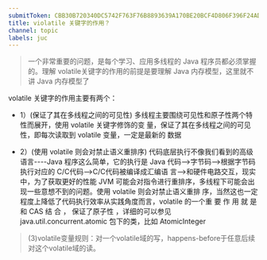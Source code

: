 ```yaml
---
submitToken: CBB30B720340DC5742F763F76B8893639A170BE20BCF4D806F396F24ADB439DC
title: violatile 关键字的作用？
channel: topic
labels: juc
---
```


> 一个非常重要的问题，是每个学习、应用多线程的 Java 程序员都必须掌握的。理解 volatile关键字的作用的前提是要理解 Java 内存模型，这里就不讲 Java 内存模型了



volatile 关键字的作用主要有两个：

- 1）(保证了其在多线程之间的可见性) 多线程主要围绕可见性和原子性两个特性而展开，使用 volatile 关键字修饰的变 量，保证了其在多线程之间的可见性，即每次读取到 volatile 变量，一定是最新的 数据

- 2）(使用 volatile 则会对禁止语义重排序) 代码底层执行不像我们看到的高级语言----Java 程序这么简单，它的执行是 Java 代码–>字节码–>根据字节码执行对应的 C/C代码–>C/C代码被编译成汇编语 言–>和硬件电路交互，现实中，为了获取更好的性能 JVM 可能会对指令进行重排序，多线程下可能会出现一些意想不到的问题。使用 volatile 则会对禁止语义重排 序，当然这也一定程度上降低了代码执行效率从实践角度而言，volatile 的一个重 要 作 用 就 是 和 CAS 结 合 ， 保证了原子性 ，详细的可以参见 java.util.concurrent.atomic 包下的类，比如 AtomicInteger



> (3)volatile变量规则：对一个volatile域的写，happens-before于任意后续对这个volatile域的读。
